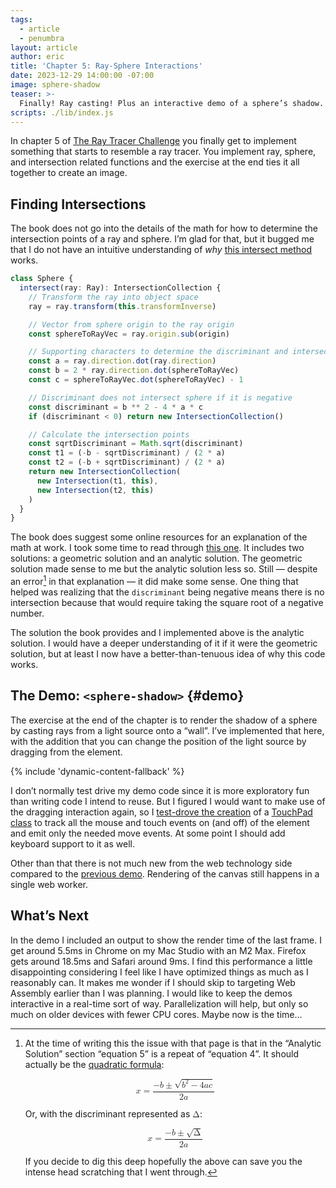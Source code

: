 ```yaml
---
tags:
  - article
  - penumbra
layout: article
author: eric
title: 'Chapter 5: Ray-Sphere Interactions'
date: 2023-12-29 14:00:00 -07:00
image: sphere-shadow
teaser: >-
  Finally! Ray casting! Plus an interactive demo of a sphere’s shadow.
scripts: ./lib/index.js
---
```


In chapter 5 of [The Ray Tracer Challenge] you finally get to implement something that
starts to resemble a ray tracer. You implement ray, sphere, and intersection related
functions and the exercise at the end ties it all together to create an image.

[the ray tracer challenge]: https://pragprog.com/titles/jbtracer/the-ray-tracer-challenge/

## Finding Intersections

The book does not go into the details of the math for how to determine the intersection
points of a ray and sphere. I’m glad for that, but it bugged me that I do not have an
intuitive understanding of _why_ [this intersect method] works.

[this intersect method]: https://github.com/limulus/penumbra/blob/1fee85dad2f656c6d028a74d957b2129c0476f34/src/lib/sphere.ts#L27-L51

```typescript
class Sphere {
  intersect(ray: Ray): IntersectionCollection {
    // Transform the ray into object space
    ray = ray.transform(this.transformInverse)

    // Vector from sphere origin to the ray origin
    const sphereToRayVec = ray.origin.sub(origin)

    // Supporting characters to determine the discriminant and intersection
    const a = ray.direction.dot(ray.direction)
    const b = 2 * ray.direction.dot(sphereToRayVec)
    const c = sphereToRayVec.dot(sphereToRayVec) - 1

    // Discriminant does not intersect sphere if it is negative
    const discriminant = b ** 2 - 4 * a * c
    if (discriminant < 0) return new IntersectionCollection()

    // Calculate the intersection points
    const sqrtDiscriminant = Math.sqrt(discriminant)
    const t1 = (-b - sqrtDiscriminant) / (2 * a)
    const t2 = (-b + sqrtDiscriminant) / (2 * a)
    return new IntersectionCollection(
      new Intersection(t1, this),
      new Intersection(t2, this)
    )
  }
}
```

The book does suggest some online resources for an explanation of the math at work. I took
some time to read through [this one]. It includes two solutions: a geometric solution and an
analytic solution. The geometric solution made sense to me but the analytic solution less
so. Still — despite an error[^1] in that explanation — it did make some sense. One thing
that helped was realizing that the `discriminant` being negative means there is no
intersection because that would require taking the square root of a negative number.

The solution the book provides and I implemented above is the analytic solution. I would
have a deeper understanding of it if it were the geometric solution, but at least I now have
a better-than-tenuous idea of why this code works.

[this one]: https://www.scratchapixel.com/lessons/3d-basic-rendering/minimal-ray-tracer-rendering-simple-shapes/ray-sphere-intersection.html

[^1]:
    At the time of writing this the issue with that page is that in the “Analytic Solution”
    section “equation 5” is a repeat of “equation 4”. It should actually be the
    [quadratic formula]:

    <math display="block">
      <mi>x</mi>
      <mo> = </mo>
      <mfrac>
        <mrow>
          <mo>−</mo><mi>b</mi>
          <mo>±</mo>
          <msqrt>
            <msup><mi>b</mi><mn>2</mn></msup>
            <mo>−</mo>
            <mn>4</mn><mi>a</mi><mi>c</mi>
          </msqrt>
        </mrow>
        <mrow>
          <mn>2</mn><mi>a</mi>
        </mrow>
      </mfrac>
    </math>

    Or, with the discriminant represented as
    <math display="inline"><mi mathvariant="normal">Δ</mi></math>:

    <math display="block">
      <mi>x</mi>
      <mo> = </mo>
      <mfrac>
        <mrow>
          <mo>−</mo><mi>b</mi>
          <mo>±</mo>
          <msqrt>
            <mi mathvariant="normal">Δ</mi>
          </msqrt>
        </mrow>
        <mrow>
          <mn>2</mn><mi>a</mi>
        </mrow>
      </mfrac>
    </math>

    If you decide to dig this deep hopefully the above can save you the intense head
    scratching that I went through.

[quadratic formula]: https://en.m.wikipedia.org/wiki/Quadratic_formula

## The Demo: <code>&lt;sphere-shadow&gt;</code> {#demo}

The exercise at the end of the chapter is to render the shadow of a sphere by casting rays
from a light source onto a “wall”. I’ve implemented that here, with the addition that you
can change the position of the light source by dragging from the element.

<div>
  <sphere-shadow-demo>
    {% include 'dynamic-content-fallback' %}
  </sphere-shadow-demo>
</div>

I don’t normally test drive my demo code since it is more exploratory fun than writing code
I intend to reuse. But I figured I would want to make use of the dragging interaction again,
so I [test-drove the creation] of a [TouchPad class] to track all the mouse and touch events
on (and off) of the element and emit only the needed move events. At some point I should add
keyboard support to it as well.

[test-drove the creation]: https://github.com/limulus/penumbra/blob/93ee15212eb71ad186f072d8c38e3d8a1f3b8500/src/lib/ui/touch-pad.spec.ts
[touchpad class]: https://github.com/limulus/penumbra/blob/93ee15212eb71ad186f072d8c38e3d8a1f3b8500/src/lib/ui/touch-pad.ts

Other than that there is not much new from the web technology side compared to the [previous
demo]. Rendering of the canvas still happens in a single web worker.

[previous demo]: ../canvas-and-matrices/

## What’s Next

In the demo I included an output to show the render time of the last frame. I get around
5.5ms in Chrome on my Mac Studio with an M2 Max. Firefox gets around 18.5ms and Safari
around 9ms. I find this performance a little disappointing considering I feel like I have
optimized things as much as I reasonably can. It makes me wonder if I should skip to
targeting Web Assembly earlier than I was planning. I would like to keep the demos
interactive in a real-time sort of way. Parallelization will help, but only so much on older
devices with fewer CPU cores. Maybe now is the time…
